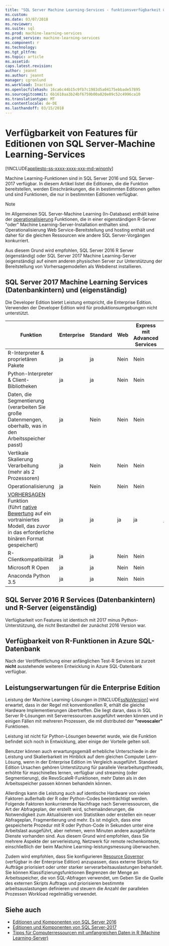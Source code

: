 ```yaml
---
title: "SQL Server Machine Learning-Services - funktionsverfügbarkeit über Editionen | Microsoft Docs"
ms.custom: 
ms.date: 03/07/2018
ms.reviewer: 
ms.suite: sql
ms.prod: machine-learning-services
ms.prod_service: machine-learning-services
ms.component: r
ms.technology: 
ms.tgt_pltfrm: 
ms.topic: article
ms.assetid: 
caps.latest.revision: 
author: jeannt
ms.author: jeannt
manager: cgronlund
ms.workload: Inactive
ms.openlocfilehash: 16ca6c44b15c9fb7c1983d5a04175ebbade57895
ms.sourcegitcommit: 6b1618aa3b24bf6759b00a820e09c52c4996ca10
ms.translationtype: MT
ms.contentlocale: de-DE
ms.lasthandoff: 03/15/2018
---
```

# <a name="feature-availability-across-editions-of-sql-server-machine-learning-services"></a>Verfügbarkeit von Features für Editionen von SQL Server-Machine Learning-Services
[!INCLUDE[appliesto-ss-xxxx-xxxx-xxx-md-winonly](../../includes/appliesto-ss-xxxx-xxxx-xxx-md-winonly.md)]
 
 Machine Learning-Funktionen sind in SQL Server 2016 und SQL Server-2017 verfügbar. In diesem Artikel listet die Editionen, die die Funktion bereitstellen, werden Einschränkungen, die in bestimmten Editionen gelten und sind Funktionen, die nur in bestimmten Editionen verfügbar.

 > [!NOTE]
 > Im Allgemeinen SQL Server-Machine Learning (In-Database) enthält keine der [operationalisierung](https://docs.microsoft.com/machine-learning-server/what-is-operationalization) Funktionen, die in einer eigenständigen R-Server "oder" Machine Learning-Server-Installation enthalten sind. Operationalisierung Web Service-Bereitstellung und hosting enthält und daher für die gleichen Ressourcen wie andere SQL Server-Vorgängen konkurriert.
 > 
 > Aus diesem Grund wird empfohlen, SQL Server 2016 R Server (eigenständig) oder SQL Server 2017 Machine Learning-Server (eigenständig) auf einem anderen physischen Server zur Unterstützung der Bereitstellung von Vorhersagemodellen als Webdienst installieren. 

## <a name="sql-server-2017-machine-learning-services-in-database-and-standalone"></a>SQL Server 2017 Machine Learning Services (Datenbankintern) und (eigenständig)

Die Developer Edition bietet Leistung entspricht, die Enterprise Edition. Verwenden der Developer Edition wird für produktionsumgebungen nicht unterstützt.

|Funktion|Enterprise|Standard|Web|Express mit Advanced Services|Express| 
|-------|----------|--------|---|------------------------------|-------|
| R-Interpreter & proprietären Pakete | ja | ja | Nein | Nein | nein | 
| Python-Interpreter & Client-Bibliotheken | ja | ja | Nein | Nein | nein | 
| Daten, die Segmentierung <br/>(verarbeiten Sie große Datenmengen, oberhalb, was in den Arbeitsspeicher passt) | ja | Nein | Nein | Nein | nein |
| Vertikale Skalierung Verarbeitung <br/>(mehr als 2 Prozessoren) | ja | Nein | Nein | Nein | nein |
| Operationalisierung | ja | Nein | Nein | Nein | nein |
| [VORHERSAGEN](../../t-sql/queries/predict-transact-sql.md) Funktion <br/>(führt [native Bewertung](../sql-native-scoring.md) auf ein vortrainiertes Modell, das zuvor in das erforderliche binären Format gespeichert) | ja | ja | ja | ja | ja |
| R-Clientkompatibilität | ja | ja | Nein | Nein | nein | 
| Microsoft R Open | ja | ja | Nein | Nein | nein | 
| Anaconda Python 3.5 | ja | ja | Nein | Nein | nein | 

## <a name="sql-server-2016-r-services-in-database-and-r-server-standalone"></a>SQL Server 2016 R Services (Datenbankintern) und R-Server (eigenständig)

Verfügbarkeit von Features ist identisch mit 2017 minus Python-Unterstützung, die nicht Bestandteil der zunächst 2016 Version war.

## <a name="r-feature-availability-in-azure-sql-database"></a>Verfügbarkeit von R-Funktionen in Azure SQL-Datenbank
  
Nach der Veröffentlichung einer anfänglichen Test-R Services ist zurzeit **nicht** ausstehende weiteren Entwicklung in Azure SQL-Datenbank verfügbar. 

## <a name="performance-expectations-for-enterprise-edition"></a>Leistungserwartungen für die Enterprise Edition

Leistung der Machine Learning-Lösungen in [!INCLUDE[ssNoVersion](../../includes/ssnoversion-md.md)] wird erwartet, dass in der Regel mit konventionellen R, erhält die gleiche Hardware Implementierungen übertreffen. Die liegt daran, dass in SQL Server R-Lösungen mit Serverressourcen ausgeführt werden können und in einigen Fällen mit mehreren Prozessen, die mit distributed der **"revoscaler"** Funktionen. 

Leistung ist nicht für Python-Lösungen bewertet wurde, wie die Funktion befindet sich noch in Entwicklung, aber einige der Vorteile gelten soll.

Benutzer können auch erwartungsgemäß erhebliche Unterschiede in der Leistung und Skalierbarkeit im Hinblick auf dem gleichen Computer Lern-Lösung, wenn in der Enterprise Edition im Vergleich ausgeführt. Standard Edition Ursachen gehören Unterstützung für parallele Verarbeitungsthreads, erhöhte für maschinelles lernen, verfügbar und streaming (oder Segmentierung), die RevoScaleR-Funktionen, mehr Daten als in den Arbeitsspeicher passen können behandeln können. 

Allerdings kann die Leistung auch auf identische Hardware von vielen Faktoren außerhalb der R oder Python-Codes beeinträchtigt werden. Folgende Faktoren konkurrierende Nachfrage nach Serverressourcen, die Art der Abfrageplan, der erstellt wird, schemaänderungen, die Notwendigkeit zum Aktualisieren von Statistiken oder erstellen ein neuer Abfrageplan, Fragmentierung und mehr. Es ist möglich, dass eine gespeicherte Prozedur mit R oder Python-Code in Sekunden unter eine Arbeitslast ausgeführt, aber nehmen, wenn Minuten andere ausgeführte Dienste vorhanden sind.  Aus diesem Grund wird empfohlen, dass Sie mehrere Aspekte der serverleistung, Netzwerk für remote rechenkontexte, einschließlich der beim Machine Learning-leistungsmessung überwachen.

Zudem wird empfohlen, dass Sie konfigurieren [Resource Governor](../../relational-databases/resource-governor/resource-governor.md) (verfügbar in der Enterprise Edition) anzupassen, dass externe Skripts für Aufträge priorisiert oder unter starker serverarbeitsauslastungen behandelt. Sie können Klassifizierungsfunktionen Begrenzen der Menge an Arbeitsspeicher, die von SQL-Abfragen verwendet, um Geben Sie die Quelle des externen Skripts Auftrags und priorisieren bestimmte arbeitsauslastungen definieren und steuern die Anzahl der parallelen Prozessen Workload regelmäßig verwendet.

## <a name="see-also"></a>Siehe auch

+ [Editionen und Komponenten von SQL Server 2016](../../sql-server/editions-and-components-of-sql-server-2016.md)
+ [Editionen und Komponenten von SQL Server-2017](../../sql-server/editions-and-components-of-sql-server-2017.md)
+ [Tipps für Computerressourcen mit umfangreichen Daten in R (Machine Learning-Server)](https://docs.microsoft.com/machine-learning-server/r/tutorial-large-data-tips)
